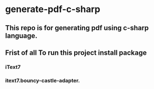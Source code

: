 # generate-pdf-c-sharp
## This repo is for generating pdf using c-sharp language.
## Frist of all To run this project install package
 ### iText7
 ### itext7.bouncy-castle-adapter.
